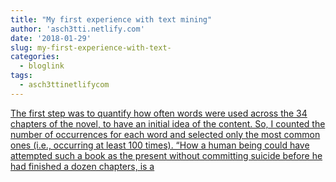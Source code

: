 ```yaml
---
title: "My first experience with text mining"
author: 'asch3tti.netlify.com'
date: '2018-01-29'
slug: my-first-experience-with-text-
categories:
  - bloglink
tags:
  - asch3ttinetlifycom
---
```


[The first step was to quantify how often words were used across the 34 chapters of the novel, to have an initial idea of the content. So, I counted the number of occurrences for each word and selected only the most common ones (i.e., occurring at least 100 times). “How a human being could have attempted such a book as the present without committing suicide before he had finished a dozen chapters, is a<i class="fas fa-external-link-alt"></i>](https://asch3tti.netlify.com/post/text-analysis-wuthheights/)

